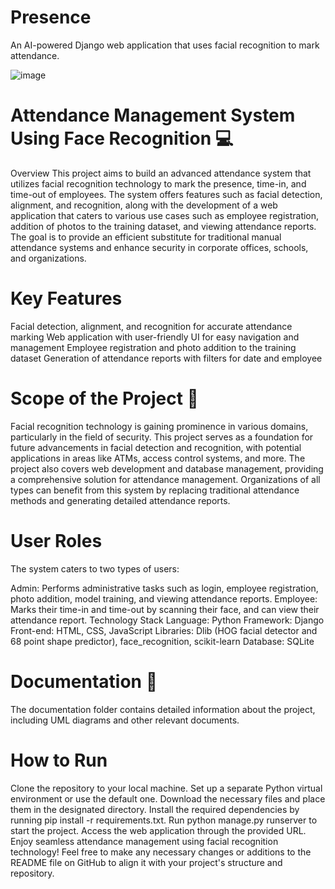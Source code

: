 # Presence
An AI-powered Django web application that uses facial recognition to mark attendance.

![image](https://github.com/YaseenMunowwar/Presence/assets/120727198/4cd52b82-f2aa-439a-a396-155ca27ba5b7)

# Attendance Management System Using Face Recognition 💻
Overview
This project aims to build an advanced attendance system that utilizes facial recognition technology to mark the presence, time-in, and time-out of employees. The system offers features such as facial detection, alignment, and recognition, along with the development of a web application that caters to various use cases such as employee registration, addition of photos to the training dataset, and viewing attendance reports. The goal is to provide an efficient substitute for traditional manual attendance systems and enhance security in corporate offices, schools, and organizations.

# Key Features
Facial detection, alignment, and recognition for accurate attendance marking
Web application with user-friendly UI for easy navigation and management
Employee registration and photo addition to the training dataset
Generation of attendance reports with filters for date and employee

# Scope of the Project 🚀
Facial recognition technology is gaining prominence in various domains, particularly in the field of security. This project serves as a foundation for future advancements in facial detection and recognition, with potential applications in areas like ATMs, access control systems, and more. The project also covers web development and database management, providing a comprehensive solution for attendance management. Organizations of all types can benefit from this system by replacing traditional attendance methods and generating detailed attendance reports.

# User Roles
The system caters to two types of users:

Admin: Performs administrative tasks such as login, employee registration, photo addition, model training, and viewing attendance reports.
Employee: Marks their time-in and time-out by scanning their face, and can view their attendance report.
Technology Stack
Language: Python
Framework: Django
Front-end: HTML, CSS, JavaScript
Libraries: Dlib (HOG facial detector and 68 point shape predictor), face_recognition, scikit-learn
Database: SQLite

# Documentation 📰
The documentation folder contains detailed information about the project, including UML diagrams and other relevant documents.

# How to Run
Clone the repository to your local machine.
Set up a separate Python virtual environment or use the default one.
Download the necessary files and place them in the designated directory.
Install the required dependencies by running pip install -r requirements.txt.
Run python manage.py runserver to start the project.
Access the web application through the provided URL.
Enjoy seamless attendance management using facial recognition technology!
Feel free to make any necessary changes or additions to the README file on GitHub to align it with your project's structure and repository.

